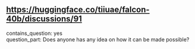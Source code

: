 ## https://huggingface.co/tiiuae/falcon-40b/discussions/91

contains_question: yes  
question_part: Does anyone has any idea on how it can be made possible?